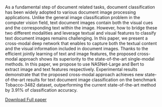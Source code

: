 As a fundamental step of document related tasks, document classification has been widely adopted to various document image processing applications. Unlike the general image classification problem in the computer vision field, text document images contain both the visual cues and the corresponding text within the image. However, how to bridge these two different modalities and leverage textual and visual features to classify text document images remains challenging. In this paper, we present a cross-modal deep network that enables to capture both the textual content and the visual information included in document images. Thanks to the efficient jointly learning of text and image features, the proposed cross-modal approach shows its superiority to the state-of-the-art single-modal methods. In this paper, we propose to use NASNet-Large and Bert to extract image and text features respectively. Experimental results demonstrate that the proposed cross-modal approach achieves new state-of-the-art results for text document image classification on the benchmark Tobacco-3482 dataset, outperforming the current state-of-the-art method by 3.91\% of classification accuracy.

[Download Full paper](https://arxiv.org/pdf/1911.03567.pdf)